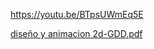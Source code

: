 https://youtu.be/BTpsUWmEq5E


[diseño y animacion 2d-GDD.pdf](https://github.com/user-attachments/files/16553783/diseno.y.animacion.2d-GDD.pdf)
